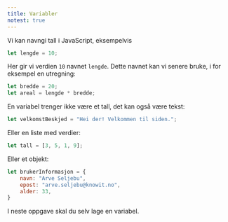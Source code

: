 ```yaml
---
title: Variabler
notest: true
---
```


Vi kan navngi tall i JavaScript, eksempelvis

```js
let lengde = 10;
```

Her gir vi verdien `10` navnet `lengde`. Dette navnet kan vi senere bruke, i for eksempel en utregning:

```js
let bredde = 20;
let areal = lengde * bredde;
```

En variabel trenger ikke være et tall, det kan også være tekst:

```js
let velkomstBeskjed = "Hei der! Velkommen til siden.";
```

Eller en liste med verdier:

```js
let tall = [3, 5, 1, 9];
```

Eller et objekt:

```js
let brukerInformasjon = {
    navn: "Arve Seljebu",
    epost: "arve.seljebu@knowit.no",
    alder: 33,
}
```

I neste oppgave skal du selv lage en variabel.